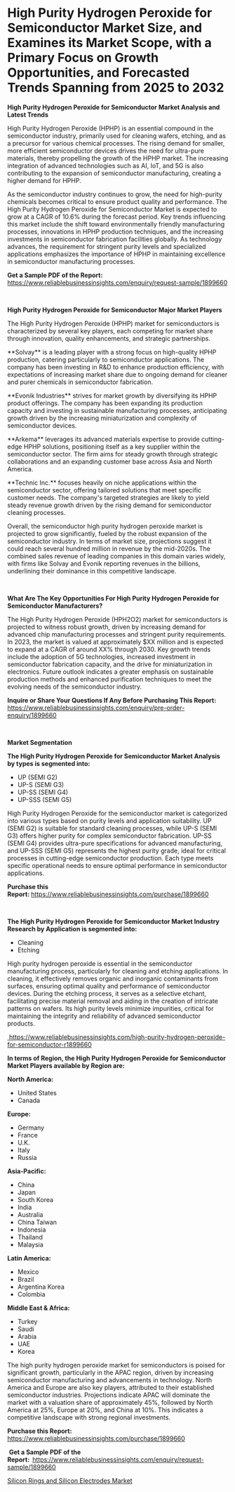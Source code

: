 <p><h1>High Purity Hydrogen Peroxide for Semiconductor Market Size, and Examines its Market Scope, with a Primary Focus on Growth Opportunities, and Forecasted Trends Spanning from 2025 to 2032</h1></p><p><strong>High Purity Hydrogen Peroxide for Semiconductor Market Analysis and Latest Trends</strong></p>
<p><p>High Purity Hydrogen Peroxide (HPHP) is an essential compound in the semiconductor industry, primarily used for cleaning wafers, etching, and as a precursor for various chemical processes. The rising demand for smaller, more efficient semiconductor devices drives the need for ultra-pure materials, thereby propelling the growth of the HPHP market. The increasing integration of advanced technologies such as AI, IoT, and 5G is also contributing to the expansion of semiconductor manufacturing, creating a higher demand for HPHP.</p><p>As the semiconductor industry continues to grow, the need for high-purity chemicals becomes critical to ensure product quality and performance. The High Purity Hydrogen Peroxide for Semiconductor Market is expected to grow at a CAGR of 10.6% during the forecast period. Key trends influencing this market include the shift toward environmentally friendly manufacturing processes, innovations in HPHP production techniques, and the increasing investments in semiconductor fabrication facilities globally. As technology advances, the requirement for stringent purity levels and specialized applications emphasizes the importance of HPHP in maintaining excellence in semiconductor manufacturing processes.</p></p>
<p><strong>Get a Sample PDF of the Report:&nbsp;</strong> <a href="https://www.reliablebusinessinsights.com/enquiry/request-sample/1899660?utm_campaign=2924&utm_medium=2&utm_source=Github&utm_content=ia&utm_term=07042025&utm_id=high-purity-hydrogen-peroxide-for-semiconductor">https://www.reliablebusinessinsights.com/enquiry/request-sample/1899660</a></p>
<p>&nbsp;</p>
<p><strong>High Purity Hydrogen Peroxide for Semiconductor Major Market Players</strong></p>
<p><p>The High Purity Hydrogen Peroxide (HPHP) market for semiconductors is characterized by several key players, each competing for market share through innovation, quality enhancements, and strategic partnerships. </p><p>**Solvay** is a leading player with a strong focus on high-quality HPHP production, catering particularly to semiconductor applications. The company has been investing in R&D to enhance production efficiency, with expectations of increasing market share due to ongoing demand for cleaner and purer chemicals in semiconductor fabrication. </p><p>**Evonik Industries** strives for market growth by diversifying its HPHP product offerings. The company has been expanding its production capacity and investing in sustainable manufacturing processes, anticipating growth driven by the increasing miniaturization and complexity of semiconductor devices. </p><p>**Arkema** leverages its advanced materials expertise to provide cutting-edge HPHP solutions, positioning itself as a key supplier within the semiconductor sector. The firm aims for steady growth through strategic collaborations and an expanding customer base across Asia and North America.</p><p>**Technic Inc.** focuses heavily on niche applications within the semiconductor sector, offering tailored solutions that meet specific customer needs. The company's targeted strategies are likely to yield steady revenue growth driven by the rising demand for semiconductor cleaning processes.</p><p>Overall, the semiconductor high purity hydrogen peroxide market is projected to grow significantly, fueled by the robust expansion of the semiconductor industry. In terms of market size, projections suggest it could reach several hundred million in revenue by the mid-2020s. The combined sales revenue of leading companies in this domain varies widely, with firms like Solvay and Evonik reporting revenues in the billions, underlining their dominance in this competitive landscape.</p></p>
<p>&nbsp;</p>
<p><strong>What Are The Key Opportunities For High Purity Hydrogen Peroxide for Semiconductor Manufacturers?</strong></p>
<p><p>The High Purity Hydrogen Peroxide (HPH2O2) market for semiconductors is projected to witness robust growth, driven by increasing demand for advanced chip manufacturing processes and stringent purity requirements. In 2023, the market is valued at approximately $XX million and is expected to expand at a CAGR of around XX% through 2030. Key growth trends include the adoption of 5G technologies, increased investment in semiconductor fabrication capacity, and the drive for miniaturization in electronics. Future outlook indicates a greater emphasis on sustainable production methods and enhanced purification techniques to meet the evolving needs of the semiconductor industry.</p></p>
<p><strong>Inquire or Share Your Questions If Any Before Purchasing This Report:</strong> <a href="https://www.reliablebusinessinsights.com/enquiry/pre-order-enquiry/1899660?utm_campaign=2924&utm_medium=2&utm_source=Github&utm_content=ia&utm_term=07042025&utm_id=high-purity-hydrogen-peroxide-for-semiconductor">https://www.reliablebusinessinsights.com/enquiry/pre-order-enquiry/1899660</a></p>
<p>&nbsp;</p>
<p><strong>Market Segmentation</strong></p>
<p><strong>The High Purity Hydrogen Peroxide for Semiconductor Market Analysis by types is segmented into:</strong></p>
<p><ul><li>UP (SEMI G2)</li><li>UP-S (SEMI G3)</li><li>UP-SS (SEMI G4)</li><li>UP-SSS (SEMI G5)</li></ul></p>
<p><p>High Purity Hydrogen Peroxide for the semiconductor market is categorized into various types based on purity levels and application suitability. UP (SEMI G2) is suitable for standard cleaning processes, while UP-S (SEMI G3) offers higher purity for complex semiconductor fabrication. UP-SS (SEMI G4) provides ultra-pure specifications for advanced manufacturing, and UP-SSS (SEMI G5) represents the highest purity grade, ideal for critical processes in cutting-edge semiconductor production. Each type meets specific operational needs to ensure optimal performance in semiconductor applications.</p></p>
<p><strong>Purchase this Report:&nbsp;</strong><a href="https://www.reliablebusinessinsights.com/purchase/1899660?utm_campaign=2924&utm_medium=2&utm_source=Github&utm_content=ia&utm_term=07042025&utm_id=high-purity-hydrogen-peroxide-for-semiconductor">https://www.reliablebusinessinsights.com/purchase/1899660</a></p>
<p>&nbsp;</p>
<p><strong>The High Purity Hydrogen Peroxide for Semiconductor Market Industry Research by Application is segmented into:</strong></p>
<p><ul><li>Cleaning</li><li>Etching</li></ul></p>
<p><p>High purity hydrogen peroxide is essential in the semiconductor manufacturing process, particularly for cleaning and etching applications. In cleaning, it effectively removes organic and inorganic contaminants from surfaces, ensuring optimal quality and performance of semiconductor devices. During the etching process, it serves as a selective etchant, facilitating precise material removal and aiding in the creation of intricate patterns on wafers. Its high purity levels minimize impurities, critical for maintaining the integrity and reliability of advanced semiconductor products.</p></p>
<p><a href="https://www.reliablebusinessinsights.com/high-purity-hydrogen-peroxide-for-semiconductor-r1899660?utm_campaign=2924&utm_medium=2&utm_source=Github&utm_content=ia&utm_term=07042025&utm_id=high-purity-hydrogen-peroxide-for-semiconductor">&nbsp;https://www.reliablebusinessinsights.com/high-purity-hydrogen-peroxide-for-semiconductor-r1899660</a></p>
<p><strong>In terms of Region, the High Purity Hydrogen Peroxide for Semiconductor Market Players available by Region are:</strong></p>
<p>
    <p> <strong> North America: </strong>
        <ul>
            <li>United States</li>
            <li>Canada</li>
        </ul>
        </p> 
    <p> <strong> Europe: </strong>
        <ul>
            <li>Germany</li>
            <li>France</li>
            <li>U.K.</li>
            <li>Italy</li>
            <li>Russia</li>
        </ul>
        </p> 
    <p> <strong> Asia-Pacific: </strong>
        <ul>
            <li>China</li>
            <li>Japan</li>
            <li>South Korea</li>
            <li>India</li>
            <li>Australia</li>
            <li>China Taiwan</li>
            <li>Indonesia</li>
            <li>Thailand</li>
            <li>Malaysia</li>
        </ul>
        </p> 
    <p> <strong> Latin America: </strong>
        <ul>
            <li>Mexico</li>
            <li>Brazil</li>
            <li>Argentina Korea</li>
            <li>Colombia</li>
        </ul>
        </p> 
    <p> <strong> Middle East & Africa: </strong>
        <ul>
            <li>Turkey</li>
            <li>Saudi</li>
            <li>Arabia</li>
            <li>UAE</li>
            <li>Korea</li>
        </ul>
    </p>
    </p>
<p><p>The high purity hydrogen peroxide market for semiconductors is poised for significant growth, particularly in the APAC region, driven by increasing semiconductor manufacturing and advancements in technology. North America and Europe are also key players, attributed to their established semiconductor industries. Projections indicate APAC will dominate the market with a valuation share of approximately 45%, followed by North America at 25%, Europe at 20%, and China at 10%. This indicates a competitive landscape with strong regional investments.</p></p>
<p><strong>Purchase this Report: </strong><a href="https://www.reliablebusinessinsights.com/purchase/1899660?utm_campaign=2924&utm_medium=2&utm_source=Github&utm_content=ia&utm_term=07042025&utm_id=high-purity-hydrogen-peroxide-for-semiconductor">https://www.reliablebusinessinsights.com/purchase/1899660</a></p>
<p>&nbsp;<strong>Get a Sample PDF of the Report:&nbsp;&nbsp;</strong><a href="https://www.reliablebusinessinsights.com/enquiry/request-sample/1899660?utm_campaign=2924&utm_medium=2&utm_source=Github&utm_content=ia&utm_term=07042025&utm_id=high-purity-hydrogen-peroxide-for-semiconductor">https://www.reliablebusinessinsights.com/enquiry/request-sample/1899660</a></p>
<p><strong></strong></p>
<p><p><a href="https://github.com/xtysizov/Market-Research-Report-List-1/blob/main/silicon-rings-and-silicon-electrodes-market.md?utm_campaign=2924&utm_medium=2&utm_source=Github&utm_content=ia&utm_term=07042025&utm_id=high-purity-hydrogen-peroxide-for-semiconductor">Silicon Rings and Silicon Electrodes Market</a></p></p>